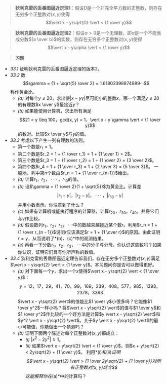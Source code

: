 >**狄利克雷的丢番图逼近定理1**：假设$D$是一个非完全平方数的正整数，则存在无穷多个正整数对$(x, y)$使得$$\vert x - y\sqrt{D} \vert < {1 \over y}$$

>**狄利克雷的丢番图逼近定理2**：假设$\alpha > 0$是一个无理数，即$\alpha$是一个不能表成分数${a \over b}$的实数，则存在无穷多个正整数对$(x, y)$使得$$\vert x - y\alpha \vert < {1 \over y}$$

>**习题**
- *33.1* 证明狄利克雷的丢番图逼近定理的版本2。
- *33.2* 数$$\gamma = {1 + \sqrt{5} \over 2} = 1.61803398874989···$$称作黄金比。
	- *(a)* 对每个$y \leq 20$，求出使$\vert x - y\gamma \vert$尽可能小的整数$x$。哪一个满足$y \leq 20$的有理数$x \over y$最接近$\gamma$？
	- *(b)* 如果能使用计算机，求出所有满足$$21 < y \leq 100，gcd(x, y) = 1，\vert x - y \gamma \vert < {1 \over y}$$的数对。比较$x \over y$与$y$的值。
- *33.3* 考虑以下产生一列有理数的法则。
	- 第一个数是$r_1 = 1$。
	- 第二个数是$r_2 = 1 + {1 \over r_1} = 1 + {1 \over 1} = 2$。
	- 第三个数是$r_3 = 1 + {1 \over r_2} = 1 + {1 \over 2} = {3 \over 2}$。
	- 第四个数$r_4 = 1 + {1 \over r_3} = 1 + {2 \over 3} = {5 \over 3}$。
	一般地，列中第$n$个数由$r_n = 1 + {1 \over r_{n-1}}$给出。
	- *(a)* 计算$r_1，r_2，···，r_{10}$的值。
	- *(b)* 设$\gamma = {1 \over 2}(1 + \sqrt{5})$为黄金比。计算差$$\vert r_1 - \gamma \vert，\vert r_2 - \gamma \vert，···，\vert r_{10} - \gamma \vert$$并用小数表示。你注意到了什么？
	- *(c)* 如果有计算机或能执行程序的计算器，计算$r_{20}，r_{30}，r_{40}$，并将它们与$\gamma$作比较。
	- *(d)* 假设数列$r_1，r_2，r_3，···$中的数越来越接近某个数$r$。利用$r_n = 1 + {1 \over r_{n - 1}}$说明$r$应该满足$r = 1 + {1 \over r}$的原因。由此证明$r = \gamma$，从而说明了*(b)*、*(c)*中的观测结果。
	- *(e)* 再看一下分数$r_1，r_2，r_3，···$中的分子与分母。你认识这些数吗？如果你认识，证明它们具有你所声称的数值。
- *33.4* 狄利克雷的丢番图逼近定理告诉我们，存在无穷多个正整数对$(x, y)$满足$\vert x - y\sqrt{2} \vert < {1 \over y}$。本习题问你是否可以做得更好。
	- *(a)* 对下面每一个$y$，求出一个$x$使得$\vert x - y\sqrt{2} \vert < {1 \over y}$：$$y = 12，17，29，41，70，99，169，239，408，577，985，1393，2378，3363$$$\vert x - y\sqrt{2} \vert$的值能比$1 \over y$小很多吗？它能像$1 \over y^2$一样小吗？将$\vert x - y\sqrt{2} \vert$的值与$1 \over y$和$1 \over y^2$作比较的一个好方法是计算$y \vert x - y\sqrt{2} \vert$和$y^2 \vert x - y\sqrt{2} \vert$。关于$y \vert x - y\sqrt{2} \vert$的最小可能值，你能做出一个猜测吗？
	- *(b)* 证明下面两个陈述对每个正整数对$(x, y)$都成立：
		- *(i)* $\vert x^2 - 2y^2 \vert \geq 1$。
		- *(ii)* 如果$\vert x - y\sqrt{2} \vert < {1 \over y}$，则$x + y\sqrt{2} < 2y\sqrt{2} + {1 \over y}$。
		利用*(i)*和*(ii)*证明$$\vert x - y\sqrt{2} \vert > {1 \over 2y\sqrt{2} + {1 \over y}}对所有正整数对(x, y)成立$$这能解释你在*(a)*中的计算吗？